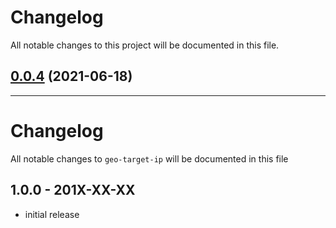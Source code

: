 <!--- BEGIN HEADER -->
# Changelog

All notable changes to this project will be documented in this file.
<!--- END HEADER -->

## [0.0.4](https://github.com/mawuva/geo-target-ip/compare/v0.0.3...v0.0.4) (2021-06-18)


---

# Changelog

All notable changes to `geo-target-ip` will be documented in this file

## 1.0.0 - 201X-XX-XX

- initial release
